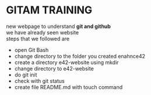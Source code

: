 # GITAM TRAINING

new webpage to understand **git and github**  
we have already seen website  
steps that we followed are 
- open Git Bash
- change directory to the folder you created enahnce42
- create a directory e42-website using mkdir
- change directory to e42-website
- do git init
- check with git status
- create file README.md with touch command 